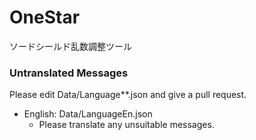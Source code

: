 # OneStar
ソードシールド乱数調整ツール

### Untranslated Messages
Please edit Data/Language**.json and give a pull request.
* English: Data/LanguageEn.json
  * Please translate any unsuitable messages.
<!--* 簡体中文: Data/LanguageZh.json-->
<!--* 繁體中文: Data/LanguageZh_TW.json-->
